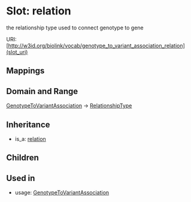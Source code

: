 # Slot: relation


the relationship type used to connect genotype to gene

URI: [http://w3id.org/biolink/vocab/genotype_to_variant_association_relation](slot_uri)
## Mappings

## Domain and Range

[GenotypeToVariantAssociation](GenotypeToVariantAssociation.md) -> [RelationshipType](RelationshipType.md)
## Inheritance

 *  is_a: [relation](relation.md)
## Children

## Used in

 *  usage: [GenotypeToVariantAssociation](GenotypeToVariantAssociation.md)
